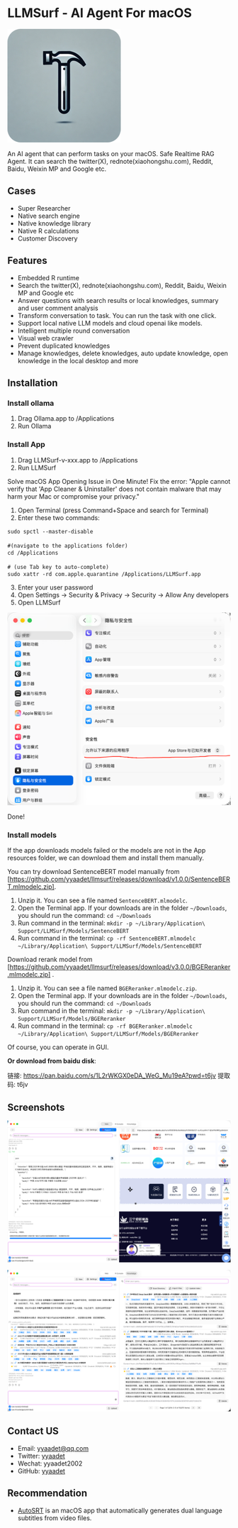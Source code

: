 # LLMSurf - AI Agent For macOS

![LLMSurf](https://raw.githubusercontent.com/yyaadet/llmsurf/main/images/logo.png)

An AI agent that can perform tasks on your macOS. Safe Realtime RAG Agent. It can search the twitter(X), rednote(xiaohongshu.com), Reddit, Baidu, Weixin MP and Google etc.

## Cases

- Super Researcher
- Native search engine
- Native knowledge library
- Native R calculations
- Customer Discovery

## Features

- Embedded R runtime
- Search the twitter(X), rednote(xiaohongshu.com), Reddit, Baidu, Weixin MP and Google etc
- Answer questions with search results or local knowledges, summary and user comment analysis
- Transform conversation to task. You can run the task with one click.
- Support local native LLM models and cloud openai like models.
- Intelligent multiple round conversation
- Visual web crawler
- Prevent duplicated knowledges
- Manage knowledges, delete knowledges, auto update knowledge, open knowledge in the local desktop and more

## Installation

### Install ollama

1. Drag Ollama.app to /Applications
2. Run Ollama


### Install App

1. Drag LLMSurf-v-xxx.app to /Applications
2. Run LLMSurf

Solve macOS App Opening Issue in One Minute! Fix the error: "Apple cannot verify that 'App Cleaner & Uninstaller' does not contain malware that may harm your Mac or compromise your privacy."

1. Open Terminal (press Command+Space and search for Terminal)
2. Enter these two commands:

```shell
sudo spctl --master-disable

#(navigate to the applications folder)
cd /Applications 

# (use Tab key to auto-complete)
sudo xattr -rd com.apple.quarantine /Applications/LLMSurf.app 
```
3. Enter your user password
4. Open Settings -> Security & Privacy -> Security -> Allow Any developers
5. Open LLMSurf

![Allow Any developers](https://raw.githubusercontent.com/yyaadet/llmsurf/main/screenshots/privacy.png)

Done!

### Install models

If the app downloads models failed or the models are not in the App resources folder, we can download them and install them manually.

You can try download SentenceBERT model manually from [https://github.com/yyaadet/llmsurf/releases/download/v1.0.0/SentenceBERT.mlmodelc.zip].

1. Unzip it. You can see a file named `SentenceBERT.mlmodelc`.
2. Open the Terminal app. If your downloads are in the folder `~/Downloads`, you should run the command: `cd ~/Downloads`
3. Run command in the terminal: `mkdir -p ~/Library/Application\ Support/LLMSurf/Models/SentenceBERT`
4. Run command in the terminal: `cp -rf SentenceBERT.mlmodelc ~/Library/Application\ Support/LLMSurf/Models/SentenceBERT`


Download rerank model from [https://github.com/yyaadet/llmsurf/releases/download/v3.0.0/BGEReranker.mlmodelc.zip] .

1. Unzip it. You can see a file named `BGEReranker.mlmodelc.zip`.
2. Open the Terminal app. If your downloads are in the folder `~/Downloads`, you should run the command: `cd ~/Downloads`
3. Run command in the terminal: `mkdir -p ~/Library/Application\ Support/LLMSurf/Models/BGEReranker`
4. Run command in the terminal: `cp -rf BGEReranker.mlmodelc ~/Library/Application\ Support/LLMSurf/Models/BGEReranker`


Of course, you can operate in GUI.

**Or download from baidu disk**:

链接: https://pan.baidu.com/s/1L2rWKGX0eDA_WeG_Mu19eA?pwd=t6jv 提取码: t6jv


## Screenshots

![Main](https://raw.githubusercontent.com/yyaadet/llmsurf/main/screenshots/main.png)

![Main](https://raw.githubusercontent.com/yyaadet/llmsurf/main/screenshots/knowledge_manage.png)

## Contact US

- Email: yyaadet@qq.com
- Twitter: [yyaadet](https://twitter.com/yyaadet)
- Wechat: yyaadet2002
- GitHub: [yyaadet](https://github.com/yyaadet)

## Recommendation

- [AutoSRT](https://github.com/yyaadet/autosrt_page) is an macOS app that automatically generates dual language subtitles from video files.
